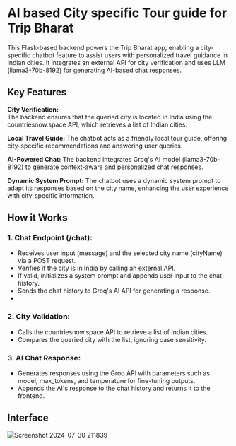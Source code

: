 # AI based City specific Tour guide for Trip Bharat
This Flask-based backend powers the Trip Bharat app, enabling a city-specific chatbot feature to assist users with personalized travel guidance in Indian cities. It integrates an external API for city verification and uses LLM (llama3-70b-8192) for generating AI-based chat responses.

## Key Features
**City Verification:**  
The backend ensures that the queried city is located in India using the countriesnow.space API, which retrieves a list of Indian cities.  

**Local Travel Guide:**
The chatbot acts as a friendly local tour guide, offering city-specific recommendations and answering user queries.

**AI-Powered Chat:**
The backend integrates Groq's AI model (llama3-70b-8192) to generate context-aware and personalized chat responses.

**Dynamic System Prompt:**
The chatbot uses a dynamic system prompt to adapt its responses based on the city name, enhancing the user experience with city-specific information.

## How it Works
### 1. Chat Endpoint (/chat):
- Receives user input (message) and the selected city name (cityName) via a POST request.
- Verifies if the city is in India by calling an external API.
- If valid, initializes a system prompt and appends user input to the chat history.
- Sends the chat history to Groq's AI API for generating a response.
- 
### 2. City Validation:
- Calls the countriesnow.space API to retrieve a list of Indian cities.
- Compares the queried city with the list, ignoring case sensitivity.

### 3. AI Chat Response:  
- Generates responses using the Groq API with parameters such as model, max_tokens, and temperature for fine-tuning outputs.
- Appends the AI's response to the chat history and returns it to the frontend.
  
## Interface



![Screenshot 2024-07-30 211839](https://github.com/user-attachments/assets/c80f6083-0645-4cd4-acf4-25555d663e21)



